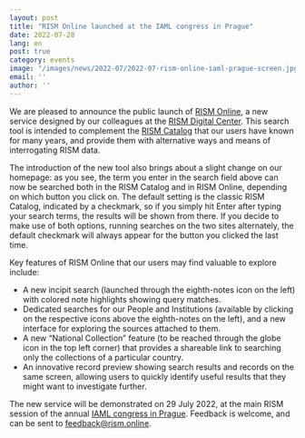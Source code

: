```yaml
---
layout: post
title: "RISM Online launched at the IAML congress in Prague"
date: 2022-07-28
lang: en
post: true
category: events
image: "/images/news/2022-07/2022-07-rism-online-iaml-prague-screen.jpg"
email: ''
author: ''
---
```


We are pleased to announce the public launch of [RISM Online](https://rism.online), a new service designed by our colleagues at the [RISM Digital Center](https://rism.digital). This search tool is intended to complement the [RISM Catalog](https://opac.rism.info/index.php?id=4) that our users have known for many years, and provide them with alternative ways and means of interrogating RISM data.

The introduction of the new tool also brings about a slight change on our homepage: as you see, the term you enter in the search field above can now be searched both in the RISM Catalog and in RISM Online, depending on which button you click on. The default setting is the classic RISM Catalog, indicated by a checkmark, so if you simply hit Enter after typing your search terms, the results will be shown from there. If you decide to make use of both options, running searches on the two sites alternately, the default checkmark will always appear for the button you clicked the last time.

Key features of RISM Online that our users may find valuable to explore include:
 - A new incipit search (launched through the eighth-notes icon on the left) with colored note highlights showing query matches.
 - Dedicated searches for our People and Institutions (available by clicking on the respective icons above the eighth-notes on the left), and a new interface for exploring the sources attached to them.
 - A new “National Collection” feature (to be reached through the globe icon in the top left corner) that provides a shareable link to searching only the collections of a particular country.
 - An innovative record preview showing search results and records on the same screen, allowing users to quickly identify useful results that they might want to investigate further.

The new service will be demonstrated on 29 July 2022, at the main RISM session of the annual [IAML congress in Prague](https://rism.info/publications/iaml-congresses/2022.html). Feedback is welcome, and can be sent to [feedback@rism.online](mailto:feedback@rism.online).
